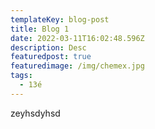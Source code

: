 ```yaml
---
templateKey: blog-post
title: Blog 1
date: 2022-03-11T16:02:48.596Z
description: Desc
featuredpost: true
featuredimage: /img/chemex.jpg
tags:
  - 13é
---
```

zeyhsdyhsd